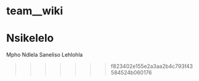 # team__wiki

Nsikelelo 
=======

Mpho Ndlela
Saneliso Lehlohla
>>>>>>> f823402e155e2a3aa2b4c793f43584524b060176
